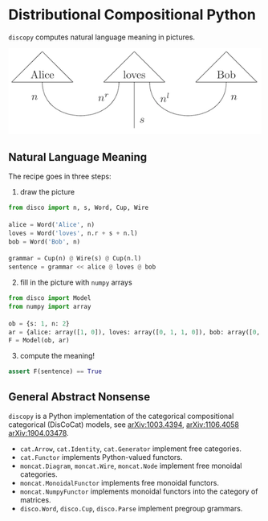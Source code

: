 # Distributional Compositional Python

`discopy` computes natural language meaning in pictures.

!["Alice loves Bob" in picture](figures/alice-loves-bob.png)

## Natural Language Meaning

The recipe goes in three steps:

1) draw the picture

```python
from disco import n, s, Word, Cup, Wire

alice = Word('Alice', n)
loves = Word('loves', n.r + s + n.l)
bob = Word('Bob', n)

grammar = Cup(n) @ Wire(s) @ Cup(n.l)
sentence = grammar << alice @ loves @ bob
```

2) fill in the picture with `numpy` arrays

```python
from disco import Model
from numpy import array

ob = {s: 1, n: 2}
ar = {alice: array([1, 0]), loves: array([0, 1, 1, 0]), bob: array([0, 1])}
F = Model(ob, ar)
```

3) compute the meaning!

```python
assert F(sentence) == True
```

## General Abstract Nonsense

`discopy` is a Python implementation of the categorical compositional categorical (DisCoCat) models, see [arXiv:1003.4394](https://arxiv.org/abs/1003.4394), [arXiv:1106.4058](https://arxiv.org/abs/1106.4058) [arXiv:1904.03478](https://arxiv.org/abs/1904.03478).

* `cat.Arrow`, `cat.Identity`, `cat.Generator` implement free categories.
* `cat.Functor` implements Python-valued functors.
* `moncat.Diagram`, `moncat.Wire`, `moncat.Node` implement free monoidal categories.
* `moncat.MonoidalFunctor` implements free monoidal functors.
* `moncat.NumpyFunctor` implements monoidal functors into the category of matrices.
* `disco.Word`, `disco.Cup`, `disco.Parse` implement pregroup grammars.

